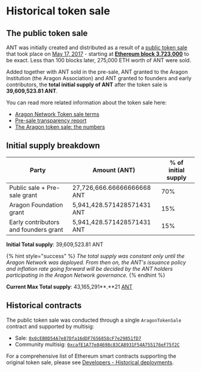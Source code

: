 # Historical token sale

## The public token sale

ANT was initially created and distributed as a result of a [public token sale](https://blog.aragon.org/announcing-the-aragon-network-token-sale-fe83fe36902c) that took place on [May 17, 2017](https://blog.aragon.org/final-token-sale-recap-1ac64ab7cfcd) - starting at [**Ethereum block 3,723,000**](https://etherscan.io/block/3723000) to be exact. Less than 100 blocks later, 275,000 ETH worth of ANT were sold.&#x20;

Added together with ANT sold in the pre-sale, ANT granted to the Aragon Institution (the Aragon Association) and ANT granted to founders and early contributors, the **total initial supply of ANT** after the token sale is **39,609,523.81 ANT**.

You can read more related information about the token sale here:

* [Aragon Network Token sale terms](https://blog.aragon.org/aragon-network-token-sale-terms-8998f63a3429)
* [Pre-sale transparency report](https://blog.aragon.org/pre-sale-transparency-report-333e310304c/)
* [The Aragon token sale: the numbers](https://blog.aragon.org/the-aragon-token-sale-the-numbers-12d03c8b97d3/)

## Initial supply breakdown

| Party                                 | Amount (ANT)               | % of initial supply |
| ------------------------------------- | -------------------------- | ------------------- |
| Public sale + Pre-sale grant          | 27,726,666.66666666668 ANT | 70%                 |
| Aragon Foundation grant               | 5,941,428.571428571431 ANT | 15%                 |
| Early contributors and founders grant | 5,941,428.571428571431 ANT | 15%                 |

**Initial Total supply**: 39,609,523.81 ANT

{% hint style="success" %}
_The total supply was constant only until the Aragon Network was deployed. From then on, the ANT's issuance policy and inflation rate going forward will be decided by the ANT holders participating in the Aragon Network governance._
{% endhint %}

**Current Max Total supply**: 43,165,291**.**21 [ANT](https://etherscan.io/token/0xa117000000f279d81a1d3cc75430faa017fa5a2e#code)

## Historical contracts

The public token sale was conducted through a single `AragonTokenSale` contract and supported by multisig:

* Sale: [`0x0cEB0D54A7e87Dfa16dDF7656858cF7e29851fD7`](https://etherscan.io/address/0x0ceb0d54a7e87dfa16ddf7656858cf7e29851fd7#code)
* Community multisig: [`0xcafE1A77e84698c83CA8931F54A755176eF75f2C`](https://etherscan.io/address/0xcafe1a77e84698c83ca8931f54a755176ef75f2c)

For a comprehensive list of Ethereum smart contracts supporting the original token sale, please see [Developers - Historical deployments](../developers/historical-deployments.md).
